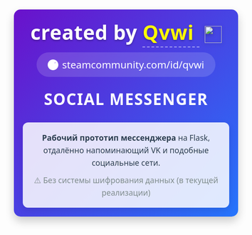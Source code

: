 <div align="center" style="font-family: 'Segoe UI', Tahoma, Geneva, Verdana, sans-serif; padding: 20px; background: linear-gradient(135deg, #6a11cb 0%, #2575fc 100%); border-radius: 15px; box-shadow: 0 10px 20px rgba(0,0,0,0.2);">
  <h1 style="font-size: 2.8rem; margin: 0; color: white; text-shadow: 0 2px 4px rgba(0,0,0,0.3); letter-spacing: 0.5px;">
    created by 
    <a href="https://https://github.com/SergoSektor/qvwi_messagos/" target="_blank" style="color: #fffc00; text-decoration: none; transition: all 0.3s ease; border-bottom: 2px dashed rgba(255,255,255,0.5); padding-bottom: 2px; font-weight: 600;">
      Qvwi
    </a>
    <img src="https://github.com/blackcater/blackcater/raw/main/images/Hi.gif" height="38" style="vertical-align: middle; margin-left: 12px; filter: drop-shadow(0 2px 4px rgba(0,0,0,0.3));">
  </h1>
  
  <div style="margin-top: 15px; background: rgba(255,255,255,0.15); backdrop-filter: blur(5px); padding: 12px 25px; border-radius: 30px; display: inline-block;">
    <h3 style="margin: 0; font-size: 1.4rem; font-weight: 400; color: white;">
      <a href="https://steamcommunity.com/id/qvwi" target="_blank" style="color: white; text-decoration: none; display: flex; align-items: center; gap: 8px;">
        <svg width="24" height="24" viewBox="0 0 24 24" fill="none" xmlns="http://www.w3.org/2000/svg">
          <path d="M11.979 0C5.392 0 0 5.408 0 12C0 18.592 5.392 24 11.979 24C18.567 24 23.959 18.592 23.959 12C23.959 5.408 18.567 0 11.979 0ZM17.52 6.667C17.688 7.65 16.945 8.583 15.943 8.583C15.199 8.583 14.564 8.033 14.564 7.317C14.564 6.45 15.369 5.75 16.336 5.75C17.303 5.75 17.999 6.45 17.999 7.317H15.976C15.976 7.158 16.11 7.025 16.27 7.025C16.429 7.025 16.563 7.158 16.563 7.317C16.563 7.7 16.563 7.467 16.563 7.7C16.563 7.858 16.429 7.992 16.27 7.992C16.11 7.992 15.976 7.858 15.976 7.7V7.317H17.999C17.999 7.158 17.866 7.025 17.707 7.025C17.547 7.025 17.414 7.158 17.414 7.317C17.414 7.7 17.414 7.467 17.414 7.7C17.414 7.858 17.28 7.992 17.121 7.992C16.961 7.992 16.828 7.858 16.828 7.7V7.317H15.976C15.976 7.158 15.842 7.025 15.683 7.025C15.523 7.025 15.39 7.158 15.39 7.317C15.39 7.7 15.39 7.467 15.39 7.7C15.39 7.858 15.256 7.992 15.097 7.992C14.937 7.992 14.804 7.858 14.804 7.7V7.317H17.414C17.414 6.45 16.609 5.75 15.642 5.75C14.675 5.75 13.87 6.45 13.87 7.317C13.87 8.033 14.505 8.583 15.249 8.583C16.251 8.583 16.994 7.65 16.826 6.667H17.52Z" fill="white"/>
          <path d="M9.804 8.5C7.7 8.5 6 10.2 6 12.3C6 14.4 7.7 16.1 9.804 16.1C11.907 16.1 13.607 14.4 13.607 12.3C13.607 10.2 11.907 8.5 9.804 8.5ZM9.804 14.6C8.5 14.6 7.4 13.5 7.4 12.3C7.4 11.1 8.5 10 9.804 10C11.107 10 12.207 11.1 12.207 12.3C12.207 13.5 11.107 14.6 9.804 14.6Z" fill="white"/>
          <path d="M17.2 13.2C17.2 14.3 16.3 15.2 15.2 15.2C14.1 15.2 13.2 14.3 13.2 13.2C13.2 12.1 14.1 11.2 15.2 11.2C16.3 11.2 17.2 12.1 17.2 13.2Z" fill="white"/>
        </svg>
        steamcommunity.com/id/qvwi
      </a>
    </h3>
  </div>

  <h2 style="font-size: 2.2rem; margin-top: 25px; color: white; font-weight: 600; text-transform: uppercase; letter-spacing: 1.5px;">
    Social Messenger
  </h2>
  
  <div style="max-width: 700px; margin: 20px auto 0; background: rgba(255,255,255,0.85); padding: 20px; border-radius: 12px; box-shadow: 0 5px 15px rgba(0,0,0,0.1);">
    <p style="margin: 0; color: #2c3e50; line-height: 1.6; font-size: 1.1rem;">
      <strong>Рабочий прототип мессенджера</strong> на Flask, отдалённо напоминающий VK и подобные социальные сети.
      <span style="display: block; margin-top: 10px; color: #7f8c8d;">
        ⚠️ Без системы шифрования данных (в текущей реализации)
      </span>
    </p>
  </div>
</div>
